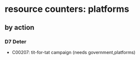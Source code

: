 # resource counters: platforms

## by action


### D7 Deter
* C00207: tit-for-tat campaign (needs government,platforms)
